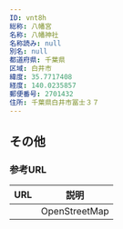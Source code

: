 ```yaml
---
ID: vnt8h
総称: 八幡宮
名称: 八幡神社
名称読み: null
別名: null
都道府県: 千葉県
区域: 白井市
緯度: 35.7717408
経度: 140.0235857
郵便番号: 2701432
住所: 千葉県白井市冨士３７
---
```


## その他

### 参考URL

| URL | 説明          |
| --- | ------------- |
|     | OpenStreetMap |
